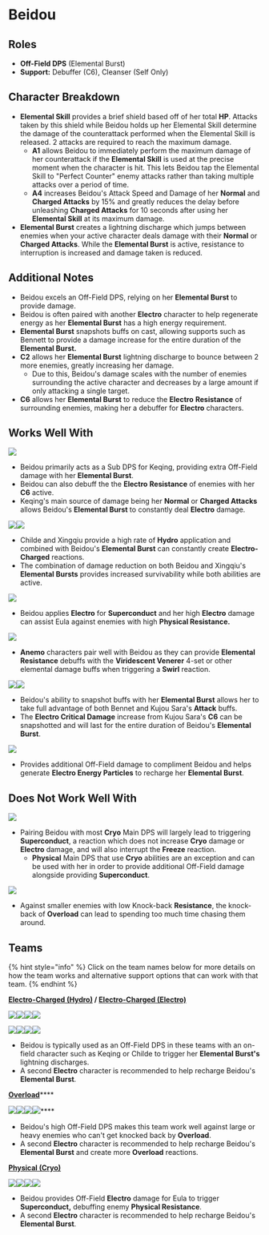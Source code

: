 # Beidou

## Roles

* **Off-Field DPS** (Elemental Burst)
* **Support:** Debuffer (C6), Cleanser (Self Only)

## Character Breakdown

* **Elemental Skill** provides a brief shield based off of her total **HP**. Attacks taken by this shield while Beidou holds up her Elemental Skill determine the damage of the counterattack performed when the Elemental Skill is released. 2 attacks are required to reach the maximum damage.
  * **A1** allows Beidou to immediately perform the maximum damage of her counterattack if the **Elemental Skill** is used at the precise moment when the character is hit. This lets Beidou tap the Elemental Skill to "Perfect Counter" enemy attacks rather than taking multiple attacks over a period of time.
  * **A4** increases Beidou's Attack Speed and Damage of her **Normal** and **Charged Attacks** by 15% and greatly reduces the delay before unleashing **Charged Attacks** for 10 seconds after using her **Elemental Skill** at its maximum damage.
* **Elemental Burst** creates a lightning discharge which jumps between enemies when your active character deals damage with their **Normal** or **Charged Attacks**. While the **Elemental Burst** is active, resistance to interruption is increased and damage taken is reduced.

## Additional Notes

* Beidou excels an Off-Field DPS, relying on her **Elemental Burst** to provide damage.
* Beidou is often paired with another **Electro** character to help regenerate energy as her **Elemental Burst** has a high energy requirement.
* **Elemental Burst** snapshots buffs on cast, allowing supports such as Bennett to provide a damage increase for the entire duration of the **Elemental Burst.**
* **C2** allows her **Elemental Burst** lightning discharge to bounce between 2 more enemies, greatly increasing her damage.
  * Due to this, Beidou's damage scales with the number of enemies surrounding the active character and decreases by a large amount if only attacking a single target.
* **C6** allows her **Elemental Burst** to reduce the **Electro** **Resistance** of surrounding enemies, making her a debuffer for **Electro** characters.

## Works Well With

![](../../.gitbook/assets/UI\_AvatarIcon\_Keqing.png)

* Beidou primarily acts as a Sub DPS for Keqing, providing extra Off-Field damage with her **Elemental Burst**.
* Beidou can also debuff the the **Electro** **Resistance** of enemies with her **C6** active.
* Keqing's main source of damage being her **Normal** or **Charged Attacks** allows Beidou's **Elemental Burst** to constantly deal **Electro** damage.

![](../../.gitbook/assets/UI\_AvatarIcon\_Tartaglia.png)![](../../.gitbook/assets/UI\_AvatarIcon\_Xingqiu.png)

* Childe and Xingqiu provide a high rate of **Hydro** application and combined with Beidou's **Elemental Burst** can constantly create **Electro-Charged** reactions.
* The combination of damage reduction on both Beidou and Xingqiu's **Elemental Bursts** provides increased survivability while both abilities are active.

![](../../.gitbook/assets/UI\_AvatarIcon\_Eula.png)

* Beidou applies **Electro** for **Superconduct** and her high **Electro** damage can assist Eula against enemies with high **Physical Resistance.**

![](../../.gitbook/assets/Element\_Anemo.webp)

* **Anemo** characters pair well with Beidou as they can provide **Elemental Resistance** debuffs with the **Viridescent Venerer** 4-set or other elemental damage buffs when triggering a **Swirl** reaction.

![](../../.gitbook/assets/UI\_AvatarIcon\_Bennett.png)![](../../.gitbook/assets/UI\_AvatarIcon\_Sara.png)

* Beidou's ability to snapshot buffs with her **Elemental Burst** allows her to take full advantage of both Bennet and Kujou Sara's **Attack** buffs.
* The **Electro Critical Damage** increase from Kujou Sara's **C6** can be snapshotted and will last for the entire duration of Beidou's **Elemental Burst**.

![](../../.gitbook/assets/UI\_AvatarIcon\_Fischl.png)

* Provides additional Off-Field damage to compliment Beidou and helps generate **Electro Energy Particles** to recharge her **Elemental Burst**.

## Does Not Work Well With

![](../../.gitbook/assets/Element\_Cryo.webp)

* Pairing Beidou with most **Cryo** Main DPS will largely lead to triggering **Superconduct**, a reaction which does not increase **Cryo** damage or **Electro** damage, and will also interrupt the **Freeze** reaction.
  * **Physical** Main DPS that use **Cryo** abilities are an exception and can be used with her in order to provide additional Off-Field damage alongside providing **Superconduct**.

![](../../.gitbook/assets/Element\_Pyro.webp)

* Against smaller enemies with low Knock-back **Resistance**, the knock-back of **Overload** can lead to spending too much time chasing them around.

## Teams

{% hint style="info" %}
Click on the team names below for more details on how the team works and alternative support options that can work with that team.
{% endhint %}

****[**Electro-Charged (Hydro)**](../../teams/electro-charged-hydro.md) **/** [**Electro-Charged (Electro)**](../../teams/electro-charged.md)****

![](../../.gitbook/assets/UI\_AvatarIcon\_Keqing.png)![](../../.gitbook/assets/UI\_AvatarIcon\_Xingqiu.png)![](../../.gitbook/assets/UI\_AvatarIcon\_Beidou.png)![](../../.gitbook/assets/UI\_AvatarIcon\_Bennett.png)

![](../../.gitbook/assets/UI\_AvatarIcon\_Tartaglia.png)![](../../.gitbook/assets/UI\_AvatarIcon\_Beidou.png)![](../../.gitbook/assets/UI\_AvatarIcon\_Fischl.png)![](../../.gitbook/assets/UI\_AvatarIcon\_Bennett.png)

* Beidou is typically used as an Off-Field DPS in these teams with an on-field character such as Keqing or Childe to trigger her **Elemental Burst's** lightning discharges.
* A second **Electro** character is recommended to help recharge Beidou's **Elemental Burst**.

[**Overload**](../../teams/overload.md)****

****![](../../.gitbook/assets/UI\_AvatarIcon\_Yoimiya.png)****![](../../.gitbook/assets/UI\_AvatarIcon\_Beidou.png)****![](../../.gitbook/assets/UI\_AvatarIcon\_Fischl.png)****![](../../.gitbook/assets/UI\_AvatarIcon\_Bennett.png)****

* Beidou's high Off-Field DPS makes this team work well against large or heavy enemies who can't get knocked back by **Overload**.
* A second **Electro** character is recommended to help recharge Beidou's **Elemental Burst** and create more **Overload** reactions.

****[**Physical (Cryo)**](../../teams/physical-cryo.md)****

![](../../.gitbook/assets/UI\_AvatarIcon\_Eula.png)![](../../.gitbook/assets/UI\_AvatarIcon\_Fischl.png)![](../../.gitbook/assets/UI\_AvatarIcon\_Beidou.png)![](../../.gitbook/assets/UI\_AvatarIcon\_Diona.png)

* Beidou provides Off-Field **Electro** damage for Eula to trigger **Superconduct,** debuffing enemy **Physical Resistance**.
* A second **Electro** character is recommended to help recharge Beidou's **Elemental Burst**.
